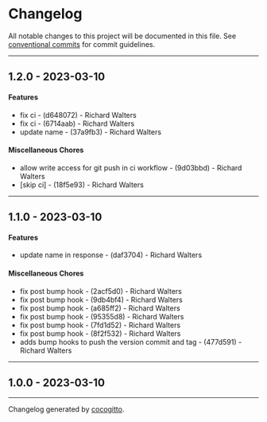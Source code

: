 # Changelog
All notable changes to this project will be documented in this file. See [conventional commits](https://www.conventionalcommits.org/) for commit guidelines.

- - -
## 1.2.0 - 2023-03-10
#### Features
- fix ci - (d648072) - Richard Walters
- fix ci - (6714aab) - Richard Walters
- update name - (37a9fb3) - Richard Walters
#### Miscellaneous Chores
- allow write access for git push in ci workflow - (9d03bbd) - Richard Walters
- [skip ci] - (18f5e93) - Richard Walters
- - -

## 1.1.0 - 2023-03-10
#### Features
- update name in response - (daf3704) - Richard Walters
#### Miscellaneous Chores
- fix post bump hook - (2acf5d0) - Richard Walters
- fix post bump hook - (9db4bf4) - Richard Walters
- fix post bump hook - (a685ff2) - Richard Walters
- fix post bump hook - (95355d8) - Richard Walters
- fix post bump hook - (7fd1d52) - Richard Walters
- fix post bump hook - (8f2f532) - Richard Walters
- adds bump hooks to push the version commit and tag - (477d591) - Richard Walters

- - -

## 1.0.0 - 2023-03-10

- - -

Changelog generated by [cocogitto](https://github.com/cocogitto/cocogitto).